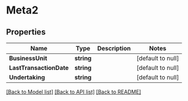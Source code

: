 # Meta2

## Properties
Name | Type | Description | Notes
------------ | ------------- | ------------- | -------------
**BusinessUnit** | **string** |  | [default to null]
**LastTransactionDate** | **string** |  | [default to null]
**Undertaking** | **string** |  | [default to null]

[[Back to Model list]](../README.md#documentation-for-models) [[Back to API list]](../README.md#documentation-for-api-endpoints) [[Back to README]](../README.md)

